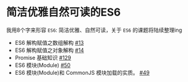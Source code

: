 # 简洁优雅自然可读的ES6
我用8个字来形容 `ES6`: 简洁优雅、自然可读，关于 `ES6` 的课题将陆续整理ing

- ES6 解构赋值之数组解构 [#13](https://github.com/felix-cao/Blog/issues/13)
- ES6 解构赋值之对象解构 [#14](https://github.com/felix-cao/Blog/issues/14)
- Promise 基础知识 [#129](https://github.com/felix-cao/Blog/issues/129)
- ES6 模块(Module) [#50](https://github.com/felix-cao/Blog/issues/50)
- ES6 模块(Module)和 CommonJS 模块加载的实质。 [#49](https://github.com/felix-cao/Blog/issues/49)
